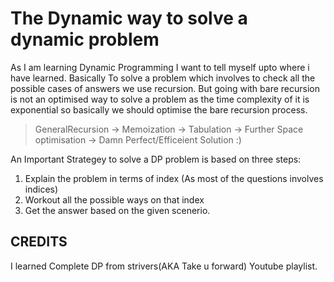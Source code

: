 # The Dynamic way to solve a dynamic problem
As I am learning Dynamic Programming I want to tell myself upto where i have learned.
Basically To solve a problem which involves to check all the possible cases of answers we use recursion.
But going with bare recursion is not an optimised way to solve a problem as the time complexity of it is exponential so basically we should optimise the bare recursion process.
> GeneralRecursion -> Memoization -> Tabulation -> Further Space optimisation -> Damn Perfect/Efficeient Solution :)
 
An Important Strategey to solve a DP problem is based on three steps:
1) Explain the problem in terms of index (As most of the questions involves indices)
2) Workout all the possible ways on that index
3) Get the answer based on the given scenerio.
 
## CREDITS
I learned Complete DP from strivers(AKA Take u forward) Youtube playlist.
